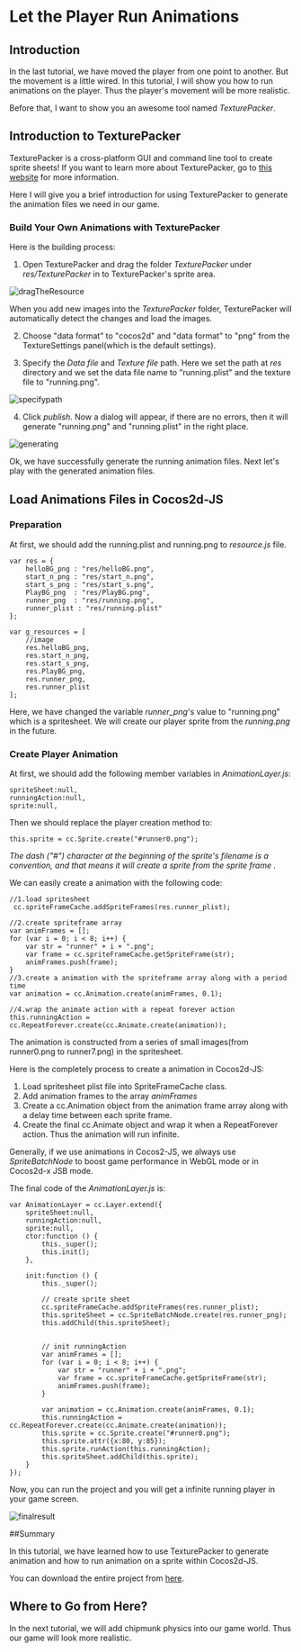 # Let the Player Run Animations

## Introduction

In the last tutorial, we have moved the player from one point to another. But the movement is a little wired. In this tutorial, I will show you
how to run animations on the player. Thus the player's movement will be more realistic.

Before that, I want to show you an awesome tool named *TexturePacker*. 

## Introduction to TexturePacker

TexturePacker is a cross-platform GUI and command line tool to create sprite sheets!
If you want to learn more about TexturePacker, go to [this website](http://www.codeandweb.com/texturepacker/documentation) for more information.

Here I will give you a brief introduction for using TexturePacker to generate the animation files we need in our game.

### Build Your Own Animations with TexturePacker

Here is the building process:

1. Open TexturePacker and drag the folder *TexturePacker* under *res/TexturePacker*  in to TexturePacker's sprite area.

![dragTheResource](res/dragTheResource.png)

When you add new images into the *TexturePacker* folder, TexturePacker will automatically detect the changes and load the images.

2. Choose "data format" to "cocos2d" and "data format" to "png" from the TextureSettings panel(which is the default settings).

3. Specify the *Data file* and *Texture file* path. Here we set the path at *res* directory and we set the data file name to "running.plist" and the texture file to "running.png".

![specifypath](res/specifypath.png)

4. Click *publish*. Now a dialog will appear, if there are no errors, then it will  generate "running.png" and "running.plist" in the right place.

![generating](res/generating.png)

Ok, we have successfully generate the running animation files. Next let's play with the generated animation files.

## Load Animations Files in Cocos2d-JS

### Preparation

At first, we should add the running.plist and running.png  to *resource.js* file.

```
var res = {
    helloBG_png : "res/helloBG.png",
    start_n_png : "res/start_n.png",
    start_s_png : "res/start_s.png",
    PlayBG_png  : "res/PlayBG.png",
    runner_png  : "res/running.png",
    runner_plist : "res/running.plist"
};

var g_resources = [
    //image
    res.helloBG_png,
    res.start_n_png,
    res.start_s_png,
    res.PlayBG_png,
    res.runner_png,
    res.runner_plist
];
```

Here, we have changed the variable *runner_png*'s value to "running.png" which is a spritesheet. We will create our player sprite from the *running.png*
in the future.

### Create Player Animation

At first, we should add the following member variables in *AnimationLayer.js*:

```
spriteSheet:null,
runningAction:null,
sprite:null,
```

Then we should replace the player creation method to:

```
this.sprite = cc.Sprite.create("#runner0.png");
```
<em>The dash ("#") character at the beginning of the sprite's filename is a convention, and that means it will create a sprite from the sprite frame .</em>

We can easily create a animation with the following code:

```
//1.load spritesheet 
 cc.spriteFrameCache.addSpriteFrames(res.runner_plist);

//2.create spriteframe array
var animFrames = [];
for (var i = 0; i < 8; i++) {
    var str = "runner" + i + ".png";
    var frame = cc.spriteFrameCache.getSpriteFrame(str);
    animFrames.push(frame);
}
//3.create a animation with the spriteframe array along with a period time
var animation = cc.Animation.create(animFrames, 0.1);

//4.wrap the animate action with a repeat forever action
this.runningAction = cc.RepeatForever.create(cc.Animate.create(animation));
```

The animation is constructed from a series of small images(from runner0.png to runner7.png) in the spritesheet.

Here is the completely process to create a animation in Cocos2d-JS:

1. Load spritesheet plist file into SpriteFrameCache class.
2. Add animation frames to the array *animFrames*
3. Create a cc.Animation object from the animation frame array along with a delay time between each sprite frame.
4. Create the final cc.Animate object and wrap it when a RepeatForever action. Thus the animation will run infinite.

Generally, if we use animations in Cocos2-JS, we always use *SpriteBatchNode* to boost game performance in WebGL mode or in Cocos2d-x JSB mode.

The final code of the *AnimationLayer.js* is:

```
var AnimationLayer = cc.Layer.extend({
    spriteSheet:null,
    runningAction:null,
    sprite:null,
    ctor:function () {
        this._super();
        this.init();
    },

    init:function () {
        this._super();

        // create sprite sheet
        cc.spriteFrameCache.addSpriteFrames(res.runner_plist);
        this.spriteSheet = cc.SpriteBatchNode.create(res.runner_png);
        this.addChild(this.spriteSheet);


        // init runningAction
        var animFrames = [];
        for (var i = 0; i < 8; i++) {
            var str = "runner" + i + ".png";
            var frame = cc.spriteFrameCache.getSpriteFrame(str);
            animFrames.push(frame);
        }

        var animation = cc.Animation.create(animFrames, 0.1);
        this.runningAction = cc.RepeatForever.create(cc.Animate.create(animation));
        this.sprite = cc.Sprite.create("#runner0.png");
        this.sprite.attr({x:80, y:85});
        this.sprite.runAction(this.runningAction);
        this.spriteSheet.addChild(this.sprite);
    }
});
```

Now, you can run the project and you will get a infinite running player in your game screen.

![finalresult](res/finalresult.png)

##Summary

In this tutorial, we have learned how to use TexturePacker to generate animation and how to run animation on a sprite within Cocos2d-JS.

You can download the entire project from [here](res/Parkour.zip).

## Where to Go from Here?

In the next tutorial, we will add chipmunk physics into our game world. Thus our game will look more realistic.
